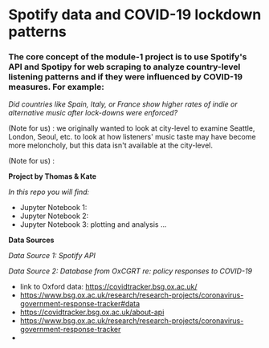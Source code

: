 # Spotify data and COVID-19 lockdown patterns

### The core concept of the module-1 project is to use Spotify's API and Spotipy for web scraping to analyze country-level listening patterns and if they were influenced by COVID-19 measures. For example:
*Did countries like Spain, Italy, or France show higher rates of indie or alternative music after lock-downs were enforced?*
 
(Note for us) : we originally wanted to look at city-level to examine Seattle, London, Seoul, etc. to look at how listeners' music taste may have become more meloncholy, but this data isn't available at the city-level. 
 
(Note for us) : 

**Project by Thomas & Kate** 

*In this repo you will find:*
 * Jupyter Notebook 1:
 * Jupyter Notebook 2:
 * Jupyter Notebook 3: plotting and analysis
 ...
 
**Data Sources**

*Data Source 1: Spotify API*

*Data Source 2: Database from OxCGRT re: policy responses to COVID-19*
 * link to Oxford data: https://covidtracker.bsg.ox.ac.uk/
 * https://www.bsg.ox.ac.uk/research/research-projects/coronavirus-government-response-tracker#data
 * https://covidtracker.bsg.ox.ac.uk/about-api
 * https://www.bsg.ox.ac.uk/research/research-projects/coronavirus-government-response-tracker
 * 

